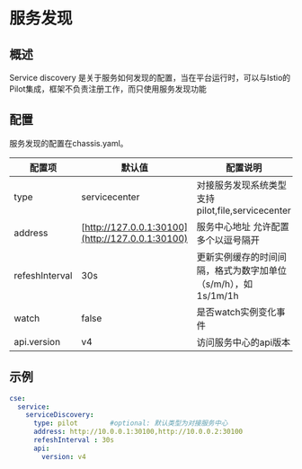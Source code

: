 # 服务发现
## 概述

Service discovery 是关于服务如何发现的配置，当在平台运行时，可以与Istio的Pilot集成，框架不负责注册工作，而只使用服务发现功能

## 配置

服务发现的配置在chassis.yaml。

| 配置项 | 默认值 | 配置说明 |
| --- | --- | --- |
| type | servicecenter | 对接服务发现系统类型 支持pilot,file,servicecenter |
| address | [http://127.0.0.1:30100](http://127.0.0.1:30100) | 服务中心地址 允许配置多个以逗号隔开 |
| refeshInterval | 30s | 更新实例缓存的时间间隔，格式为数字加单位（s/m/h），如1s/1m/1h |
| watch | false | 是否watch实例变化事件 |
| api.version | v4 | 访问服务中心的api版本 |

## 示例

```yaml
cse:
  service:
    serviceDiscovery:
      type: pilot        #optional: 默认类型为对接服务中心   
      address: http://10.0.0.1:30100,http://10.0.0.2:30100 
      refeshInterval : 30s                    
      api:
        version: v4
```



